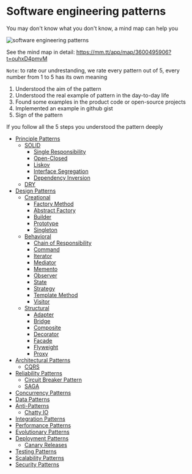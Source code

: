 # Software engineering patterns

You may don't know what you don't know, a mind map can help you

![software engineering patterns](./img/software_engineering_patterns.png)

See the mind map in detail: https://mm.tt/app/map/3600495906?t=ouhxD4pmvM

`Note`: to rate our undrestanding, we rate every pattern out of 5, every number from 1 to 5 has its own meaning

1. Understood the aim of the pattern
2. Understood the real example of pattern in the day-to-day life
3. Found some examples in the product code or open-source projects
4. Implemented an example in github gist
5. Sign of the pattern

If you follow all the 5 steps you understood the pattern deeply

* [Principle Patterns](patterns/principle-patterns/README.md)
    - [SOLID](patterns/principle-patterns/SOLID/README.md)
        - [Single Responsibility](patterns/principle-patterns/SOLID/1-single-responsibility/README.md)
        - [Open-Closed](patterns/principle-patterns/SOLID/2-open-closed/README.md)
        - [Liskov](patterns/principle-patterns/SOLID/3-liskov/README.md)
        - [Interface Segregation](patterns/principle-patterns/SOLID/4-interface-segregation/README.md)
        - [Dependency Inversion](patterns/principle-patterns/SOLID/5-dependency-inversion/README.md)
    - [DRY](patterns/principle-patterns/DRY/README.md)
* [Design Patterns](patterns/design-patterns/README.md)
    - [Creational](patterns/design-patterns/creational/README.md)
        - [Factory Method](patterns/design-patterns/creational/factory-method/README.md)
        - [Abstract Factory](patterns/design-patterns/creational/abstract-factory/README.md)
        - [Builder](patterns/design-patterns/creational/builder/README.md)
        - [Prototype](patterns/design-patterns/creational/prototype/README.md)
        - [Singleton](patterns/design-patterns/creational/singleton/README.md)
    - [Behavioral](patterns/design-patterns/behavioral/README.md)
        - [Chain of Responsibility](patterns/design-patterns/behavioral/chain-of-responsibility/README.md)
        - [Command](patterns/design-patterns/behavioral/command/README.md)
        - [Iterator](patterns/design-patterns/behavioral/iterator/README.md)
        - [Mediator](patterns/design-patterns/behavioral/mediator/README.md)
        - [Memento](patterns/design-patterns/behavioral/memento/README.md)
        - [Observer](patterns/design-patterns/behavioral/observer/README.md)
        - [State](patterns/design-patterns/behavioral/state/README.md)
        - [Strategy](patterns/design-patterns/behavioral/strategy/README.md)
        - [Template Method](patterns/design-patterns/behavioral/template-method/README.md)
        - [Visitor](patterns/design-patterns/behavioral/visitor/README.md)
    - [Structural](patterns/design-patterns/structural/README.md)
        - [Adapter](patterns/design-patterns/structural/adapter/README.md)
        - [Bridge](patterns/design-patterns/structural/bridge/README.md)
        - [Composite](patterns/design-patterns/structural/composite/README.md)
        - [Decorator](patterns/design-patterns/structural/decorator/README.md)
        - [Facade](patterns/design-patterns/structural/facade/README.md)
        - [Flyweight](patterns/design-patterns/structural/flyweight/README.md)
        - [Proxy](patterns/design-patterns/structural/proxy/README.md)
* [Architectural Patterns](patterns/architectural-patterns/README.md)
    - [CQRS](patterns/architectural-patterns/cqrs/README.md)
* [Reliability Patterns](patterns/reliability-patterns/README.md)
    - [Circuit Breaker Pattern](patterns/reliability-patterns/circuit-breaker-pattern/README.md)
    - [SAGA](patterns/reliability-patterns/saga/README.md)
* [Concurrency Patterns](patterns/concurreny-patterns/README.md)
* [Data Patterns](patterns/data-patterns/README.md)
* [Anti-Patterns](patterns/anti-patterns/README.md)
    - [Chatty IO](patterns/anti-patterns/chatty-io/README.md)
* [Integration Patterns](patterns/integration-patterns/README.md)
* [Performance Patterns](patterns/performance-patterns/README.md)
* [Evolutionary Patterns](patterns/evolutionary-patterns/README.md)
* [Deployment Patterns](patterns/deployment-patterns/README.md)
    - [Canary Releases](patterns/deployment-patterns/canary-releases/README.md)
* [Testing Patterns](patterns/testing-patterns/README.md)
* [Scalability Patterns](patterns/scalability-patterns/README.md)
* [Security Patterns](patterns/security-patterns/README.md)